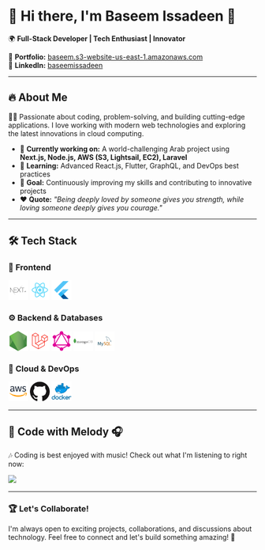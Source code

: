 # 🚀 Hi there, I'm Baseem Issadeen 👋  

🌍 **Full-Stack Developer | Tech Enthusiast | Innovator**  

🔗 **Portfolio:** [baseem.s3-website-us-east-1.amazonaws.com](http://baseem.s3-website-us-east-1.amazonaws.com)  
🔗 **LinkedIn:** [baseemissadeen](https://www.linkedin.com/in/baseemissadeen/)  

---

## 🔥 About Me  

👨‍💻 Passionate about coding, problem-solving, and building cutting-edge applications. I love working with modern web technologies and exploring the latest innovations in cloud computing.  

- 🔭 **Currently working on:** A world-challenging Arab project using **Next.js, Node.js, AWS (S3, Lightsail, EC2), Laravel**  
- 🌱 **Learning:** Advanced React.js, Flutter, GraphQL, and DevOps best practices  
- 🎯 **Goal:** Continuously improving my skills and contributing to innovative projects  
- ❤️ **Quote:** *"Being deeply loved by someone gives you strength, while loving someone deeply gives you courage."*  

---

## 🛠️ Tech Stack  

### 🔹 **Frontend**  
<p>
  <img src="https://raw.githubusercontent.com/github/explore/8b5c4a5a92b87e4973d063bc818cafedc924fd23/topics/nextjs/nextjs.png" width="40" height="40">
  <img src="https://raw.githubusercontent.com/github/explore/80688e429a7d4ef2fca1e82350fe8e3517d3494d/topics/react/react.png" width="40" height="40">
  <img src="https://raw.githubusercontent.com/github/explore/361e2821e2dea67711cde99c9c40ed357061cf27/topics/flutter/flutter.png" width="40" height="40">
</p>

### ⚙️ **Backend & Databases**  
<p>
  <img src="https://raw.githubusercontent.com/github/explore/80688e429a7d4ef2fca1e82350fe8e3517d3494d/topics/nodejs/nodejs.png" width="40" height="40">
  <img src="https://raw.githubusercontent.com/github/explore/f2b17b3b54c38a6f0567fd145e980e601e32d6b6/topics/laravel/laravel.png" width="40" height="40">
  <img src="https://raw.githubusercontent.com/github/explore/80688e429a7d4ef2fca1e82350fe8e3517d3494d/topics/graphql/graphql.png" width="40" height="40">
  <img src="https://raw.githubusercontent.com/github/explore/80688e429a7d4ef2fca1e82350fe8e3517d3494d/topics/mongodb/mongodb.png" width="40" height="40">
  <img src="https://raw.githubusercontent.com/github/explore/80688e429a7d4ef2fca1e82350fe8e3517d3494d/topics/mysql/mysql.png" width="40" height="40">
</p>

### 🚀 **Cloud & DevOps**  
<p>
  <img src="https://raw.githubusercontent.com/github/explore/ba9de12f88fd08825c519f841d32c8fc97f27777/topics/aws/aws.png" width="40" height="40">
  <img src="https://raw.githubusercontent.com/github/explore/78df643247d429f6cc873026c0622819ad797942/topics/github/github.png" width="40" height="40">
  <img src="https://raw.githubusercontent.com/github/explore/8b5c4a5a92b87e4973d063bc818cafedc924fd23/topics/docker/docker.png" width="40" height="40">
</p>

---

## 🎵 Code with Melody 🎧  

🎶 Coding is best enjoyed with music! Check out what I'm listening to right now:  

<img src="https://now-playing-codestackr.vercel.app/api/spotify-playing" width="350" />  

---

### 🏆 **Let's Collaborate!**  

I'm always open to exciting projects, collaborations, and discussions about technology. Feel free to connect and let's build something amazing! 🚀  
